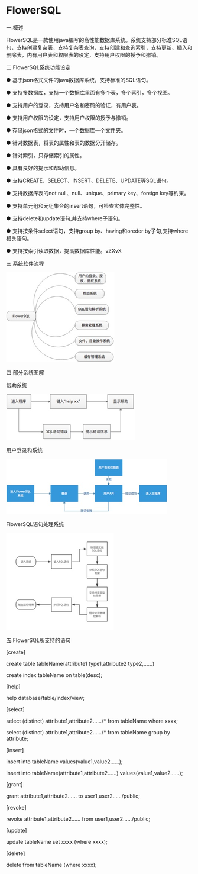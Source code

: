 # FlowerSQL

一.概述

FlowerSQL是一款使用java编写的高性能数据库系统。系统支持部分标准SQL语句，支持创建复杂表，支持复杂表查询，支持创建和查询索引，支持更新、插入和删除表，内有用户表和权限表的设定，支持用户权限的授予和撤销。

二.FlowerSQL系统功能设定

● 基于json格式文件的java数据库系统，支持标准的SQL语句。

● 支持多数据库，支持一个数据库里面有多个表，多个索引，多个视图。 

● 支持用户的登录，支持用户名和密码的验证，有用户表。

● 支持用户权限的设定，支持用户权限的授予与撤销。

●	存储json格式的文件时，一个数据库一个文件夹。

●	针对数据表，将表的属性和表的数据分开储存。

●	针对索引，只存储索引的属性。

●	具有良好的提示和帮助信息。

●	支持CREATE、SELECT、INSERT、DELETE、UPDATE等SQL语句。

●	支持数据库表的not null、null、unique、primary key、foreign key等约束。

●	支持单元组和元组集合的insert语句，可检查实体完整性。

●	支持delete和update语句,并支持where子语句。

●	支持按条件select语句，支持group by、having和oreder by子句,支持where相关语句。

●	支持按索引读取数据，提高数据库性能。vZXvX

三.系统软件流程

![Aaron Swartz](https://raw.githubusercontent.com/VivienCheng/FlowerSQL/master/%E5%9B%BE%E7%89%87/%E7%B3%BB%E7%BB%9F%E8%BD%AF%E4%BB%B6%E6%B5%81%E7%A8%8B.jpg)

四.部分系统图解

帮助系统

![Aaron Swartz](https://github.com/VivienCheng/FlowerSQL/blob/master/%E5%9B%BE%E7%89%87/%E5%B8%AE%E5%8A%A9%E7%B3%BB%E7%BB%9F.jpg)

用户登录和系统

![Aaron Swartz](https://raw.githubusercontent.com/VivienCheng/FlowerSQL/master/%E5%9B%BE%E7%89%87/%E7%94%A8%E6%88%B7%E5%92%8C%E7%99%BB%E5%BD%95%E7%B3%BB%E7%BB%9F%E7%A4%BA%E6%84%8F%E5%9B%BE.jpg)

FlowerSQL语句处理系统

![Aaron Swartz](https://raw.githubusercontent.com/VivienCheng/FlowerSQL/master/%E5%9B%BE%E7%89%87/SQL%E8%AF%AD%E5%8F%A5%E5%A4%84%E7%90%86%E7%B3%BB%E7%BB%9F%20.jpg)

五.FlowerSQL所支持的语句

[create]

create table tableName(attribute1 type1,attribute2 type2,……)

create index tableName on table(desc);

[help]

help database/table/index/view;

[select]

select (distinct) attribute1,attribute2……/* from tableName where xxxx;

select (distinct) attribute1,attribute2……/* from tableName group by attribute;

[insert]

insert into tableName values(value1,value2……); 

insert into tableName(attribute1,attribute2……) values(value1,value2……); 

[grant]

grant attribute1,attribute2…… to user1,user2……/public;

[revoke]

revoke attribute1,attribute2…… from user1,user2……/public;

[update]

update tableName set xxxx (where xxxx);

[delete]

delete from tableName (where xxxx);
